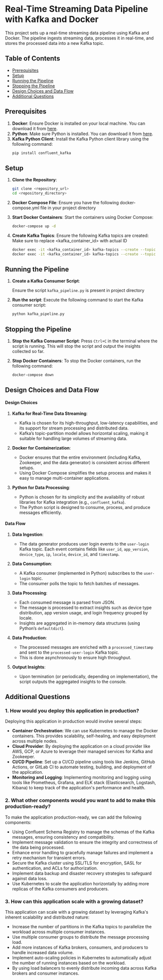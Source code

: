 # Real-Time Streaming Data Pipeline with Kafka and Docker

This project sets up a real-time streaming data pipeline using Kafka and Docker. The pipeline ingests streaming data, processes it in real-time, and stores the processed data into a new Kafka topic.

## Table of Contents

- [Prerequisites](#prerequisites)
- [Setup](#setup)
- [Running the Pipeline](#running-the-pipeline)
- [Stopping the Pipeline](#stopping-the-pipeline)
- [Design Choices and Data Flow](#design-choices-and-data-flow)
- [Additional Questions](#additional-questions)


## Prerequisites

1. **Docker**: Ensure Docker is installed on your local machine. You can download it from [here](https://www.docker.com/get-started).
2. **Python**: Make sure Python is installed. You can download it from [here](https://www.python.org/downloads/).
3. **Kafka Python Client**: Install the Kafka Python client library using the following command:
   ```sh
   pip install confluent_kafka

## Setup
1. **Clone the Repository**:
   ```sh
   git clone <repository_url>
   cd <repository_directory>

2. **Docker Compose File**:
Ensure you have the following docker-compose.yml file in your project directory

3. **Start Docker Containers**:
   Start the containers using Docker Compose:
   ```sh
   docker-compose up -d

4. **Create Kafka Topics**:
   Ensure the following Kafka topics are created:
   Make sure to replace <kafka_container_id> with actual ID
   ```sh
   docker exec -it <kafka_container_id> kafka-topics --create --topic user-login --bootstrap-server localhost:29092 --replication-factor 1 --partitions 1
   docker exec -it <kafka_container_id> kafka-topics --create --topic processed-user-login --bootstrap-server localhost:29092 --replication-factor 1 --partitions 1
## Running the Pipeline

1. **Create a Kafka Consumer Script**:

   Ensure the script `kafka_pipeline.py` is present in project directory

2. **Run the script**:
   Execute the following command to start the Kafka consumer script:

   ```sh
   python kafka_pipeline.py

## Stopping the Pipeline

1. **Stop the Kafka Consumer Script**:
   Press `Ctrl+C` in the terminal where the script is running. This will stop the script and output the insights collected so far.

2. **Stop Docker Containers**:
   To stop the Docker containers, run the following command:
   ```sh
   docker-compose down

## Design Choices and Data Flow

#### Design Choices

1. **Kafka for Real-Time Data Streaming**:
   - Kafka is chosen for its high-throughput, low-latency capabilities, and its support for stream processing and distributed data.
   - Kafka’s topic-partition model allows horizontal scaling, making it suitable for handling large volumes of streaming data.

2. **Docker for Containerization**:
   - Docker ensures that the entire environment (including Kafka, Zookeeper, and the data generator) is consistent across different setups.
   - Using Docker Compose simplifies the setup process and makes it easy to manage multi-container applications.

3. **Python for Data Processing**:
   - Python is chosen for its simplicity and the availability of robust libraries for Kafka integration (e.g., `confluent_kafka`).
   - The Python script is designed to consume, process, and produce messages efficiently.

#### Data Flow

1. **Data Ingestion**:
   - The data generator produces user login events to the `user-login` Kafka topic. Each event contains fields like `user_id`, `app_version`, `device_type`, `ip`, `locale`, `device_id`, and `timestamp`.

2. **Data Consumption**:
   - A Kafka consumer (implemented in Python) subscribes to the `user-login` topic.
   - The consumer polls the topic to fetch batches of messages.

3. **Data Processing**:
   - Each consumed message is parsed from JSON.
   - The message is processed to extract insights such as device type distribution, app version usage, and login frequency grouped by locale.
   - Insights are aggregated in in-memory data structures (using Python’s `defaultdict`).

4. **Data Production**:
   - The processed messages are enriched with a `processed_timestamp` and sent to the `processed-user-login` Kafka topic.
   - This is done asynchronously to ensure high throughput.

5. **Output Insights**:
   - Upon termination (or periodically, depending on implementation), the script outputs the aggregated insights to the console.

## Additional Questions

### 1. How would you deploy this application in production?
Deploying this application in production would involve several steps:

- **Container Orchestration**: We can use Kubernetes to manage the Docker containers. This provides scalability, self-healing, and easy deployment across multiple nodes.
- **Cloud Provider**: By deploying the application on a cloud provider like AWS, GCP, or Azure to leverage their managed services for Kafka and Zookeeper.
- **CI/CD Pipeline**: Set up a CI/CD pipeline using tools like Jenkins, GitHub Actions, or GitLab CI to automate testing, building, and deployment of the application.
- **Monitoring and Logging**: Implementing monitoring and logging using tools like Prometheus, Grafana, and ELK stack (Elasticsearch, Logstash, Kibana) to keep track of the application's performance and health.

### 2. What other components would you want to add to make this production-ready?
To make the application production-ready, we can add the following components:

- Using Confluent Schema Registry to manage the schemas of the Kafka messages, ensuring consistency and compatibility.
- Implement message validation to ensure the integrity and correctness of the data being processed.
- Enhance error handling to gracefully manage failures and implement a retry mechanism for transient errors.
- Secure the Kafka cluster using SSL/TLS for encryption, SASL for authentication, and ACLs for authorization.
- Implement data backup and disaster recovery strategies to safeguard against data loss.
- Use Kubernetes to scale the application horizontally by adding more replicas of the Kafka consumers and producers.

### 3. How can this application scale with a growing dataset?
This application can scale with a growing dataset by leveraging Kafka's inherent scalability and distributed nature:

- Increase the number of partitions in the Kafka topics to parallelize the workload across multiple consumer instances.
- Use multiple consumer groups to distribute the message processing load.
- Add more instances of Kafka brokers, consumers, and producers to handle increased data volume.
- Implement auto-scaling policies in Kubernetes to automatically adjust the number of running instances based on the workload.
- By using load balancers to evenly distribute incoming data across Kafka brokers and consumer instances.

